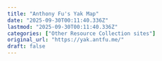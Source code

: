 ```yaml
---
title: "Anthony Fu's Yak Map"
date: "2025-09-30T00:11:40.336Z"
lastmod: "2025-09-30T00:11:40.336Z"
categories: ["Other Resource Collection sites"]
original_url: "https://yak.antfu.me/"
draft: false
---
```

